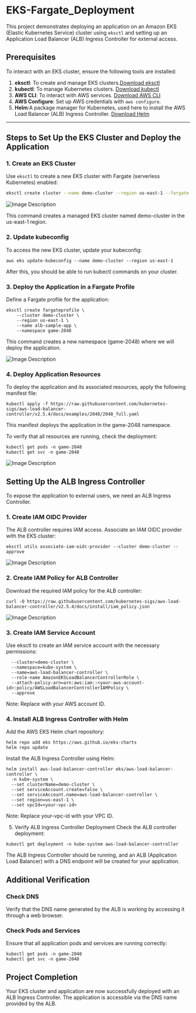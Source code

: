 # EKS-Fargate_Deployment

This project demonstrates deploying an application on an Amazon EKS (Elastic Kubernetes Service) cluster using `eksctl` and setting up an Application Load Balancer (ALB) Ingress Controller for external access.

## Prerequisites

To interact with an EKS cluster, ensure the following tools are installed:

1. **eksctl**: To create and manage EKS clusters.[Download eksctl](https://eksctl.io/)
2. **kubectl**: To manage Kubernetes clusters. [Download kubectl](https://kubernetes.io/docs/tasks/tools/#kubectl)
3. **AWS CLI**: To interact with AWS services. [Download AWS CLI](https://aws.amazon.com/cli/)
4. **AWS Configure**: Set up AWS credentials with `aws configure`.
5. **Helm**:A package manager for Kubernetes, used here to install the AWS Load Balancer (ALB) Ingress Controller. [Download Helm](https://helm.sh/docs/intro/install/)
---

## Steps to Set Up the EKS Cluster and Deploy the Application

### 1. Create an EKS Cluster

Use `eksctl` to create a new EKS cluster with Fargate (serverless Kubernetes) enabled:

```bash
eksctl create cluster --name demo-cluster --region us-east-1 --fargate
```
![Image Description](path/to/image.png)

This command creates a managed EKS cluster named demo-cluster in the us-east-1 region.

### 2. Update kubeconfig

To access the new EKS cluster, update your kubeconfig:

```
aws eks update-kubeconfig --name demo-cluster --region us-east-1
```
After this, you should be able to run kubectl commands on your cluster.

### 3. Deploy the Application in a Fargate Profile
Define a Fargate profile for the application:

```Copy code
eksctl create fargateprofile \
    --cluster demo-cluster \
    --region us-east-1 \
    --name alb-sample-app \
    --namespace game-2048
```
This command creates a new namespace (game-2048) where we will deploy the application.

![Image Description](path/to/image.png)

### 4. Deploy Application Resources
To deploy the application and its associated resources, apply the following manifest file:

```
kubectl apply -f https://raw.githubusercontent.com/kubernetes-sigs/aws-load-balancer-controller/v2.5.4/docs/examples/2048/2048_full.yaml
```

This manifest deploys the application in the game-2048 namespace.

To verify that all resources are running, check the deployment:

```
kubectl get pods -n game-2048
kubectl get svc -n game-2048
```
![Image Description](path/to/image.png)

## Setting Up the ALB Ingress Controller
To expose the application to external users, we need an ALB Ingress Controller.

### 1. Create IAM OIDC Provider
The ALB controller requires IAM access. Associate an IAM OIDC provider with the EKS cluster:

```
eksctl utils associate-iam-oidc-provider --cluster demo-cluster --approve
```
![Image Description](path/to/image.png)

### 2. Create IAM Policy for ALB Controller
Download the required IAM policy for the ALB controller:

```
curl -O https://raw.githubusercontent.com/kubernetes-sigs/aws-load-balancer-controller/v2.5.4/docs/install/iam_policy.json
```

![Image Description](path/to/image.png)

### 3. Create IAM Service Account
Use eksctl to create an IAM service account with the necessary permissions:

```eksctl create iamserviceaccount \
  --cluster=demo-cluster \
  --namespace=kube-system \
  --name=aws-load-balancer-controller \
  --role-name AmazonEKSLoadBalancerControllerRole \
  --attach-policy-arn=arn:aws:iam::<your-aws-account-id>:policy/AWSLoadBalancerControllerIAMPolicy \
  --approve
```

Note: Replace <your-aws-account-id> with your AWS account ID.

### 4. Install ALB Ingress Controller with Helm
Add the AWS EKS Helm chart repository:

```
helm repo add eks https://aws.github.io/eks-charts
helm repo update
```

Install the ALB Ingress Controller using Helm:

```
helm install aws-load-balancer-controller eks/aws-load-balancer-controller \
  -n kube-system \
  --set clusterName=demo-cluster \
  --set serviceAccount.create=false \
  --set serviceAccount.name=aws-load-balancer-controller \
  --set region=us-east-1 \
  --set vpcId=<your-vpc-id>
```
Note: Replace your-vpc-id with your VPC ID.

5. Verify ALB Ingress Controller Deployment
Check the ALB controller deployment:

```
kubectl get deployment -n kube-system aws-load-balancer-controller
```
The ALB Ingress Controller should be running, and an ALB (Application Load Balancer) with a DNS endpoint will be created for your application.

## Additional Verification
### Check DNS
Verify that the DNS name generated by the ALB is working by accessing it through a web browser.

### Check Pods and Services
Ensure that all application pods and services are running correctly:

```
kubectl get pods -n game-2048
kubectl get svc -n game-2048
```
## Project Completion
Your EKS cluster and application are now successfully deployed with an ALB Ingress Controller. The application is accessible via the DNS name provided by the ALB.

